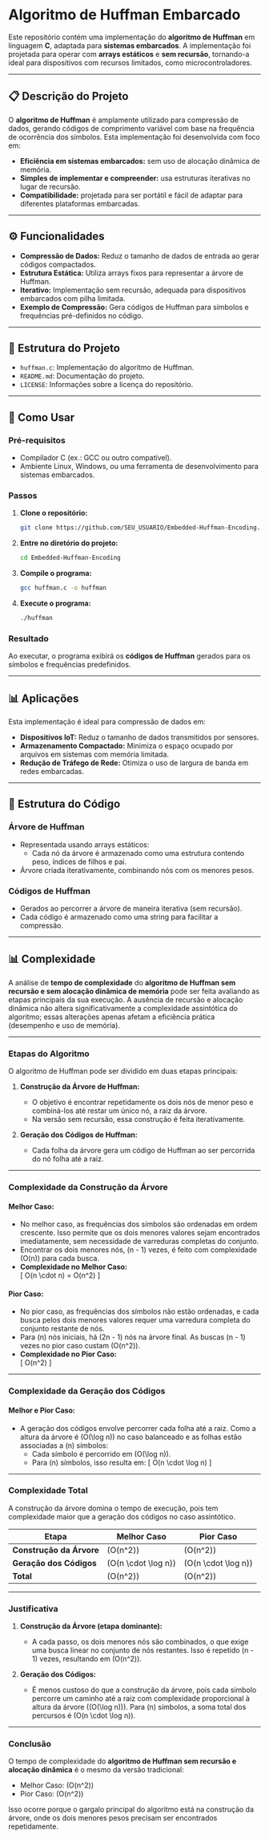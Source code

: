# Algoritmo de Huffman Embarcado

Este repositório contém uma implementação do **algoritmo de Huffman** em linguagem **C**, adaptada para **sistemas embarcados**. A implementação foi projetada para operar com **arrays estáticos** e **sem recursão**, tornando-a ideal para dispositivos com recursos limitados, como microcontroladores.

---

## 📋 Descrição do Projeto

O **algoritmo de Huffman** é amplamente utilizado para compressão de dados, gerando códigos de comprimento variável com base na frequência de ocorrência dos símbolos. Esta implementação foi desenvolvida com foco em:

- **Eficiência em sistemas embarcados:** sem uso de alocação dinâmica de memória.
- **Simples de implementar e compreender:** usa estruturas iterativas no lugar de recursão.
- **Compatibilidade:** projetada para ser portátil e fácil de adaptar para diferentes plataformas embarcadas.

---

## ⚙️ Funcionalidades

- **Compressão de Dados:** Reduz o tamanho de dados de entrada ao gerar códigos compactados.
- **Estrutura Estática:** Utiliza arrays fixos para representar a árvore de Huffman.
- **Iterativo:** Implementação sem recursão, adequada para dispositivos embarcados com pilha limitada.
- **Exemplo de Compressão:** Gera códigos de Huffman para símbolos e frequências pré-definidos no código.

---

## 💪 Estrutura do Projeto

- `huffman.c`: Implementação do algoritmo de Huffman.
- `README.md`: Documentação do projeto.
- `LICENSE`: Informações sobre a licença do repositório.

---

## 🚀 Como Usar

### Pré-requisitos
- Compilador C (ex.: GCC ou outro compatível).
- Ambiente Linux, Windows, ou uma ferramenta de desenvolvimento para sistemas embarcados.

### Passos

1. **Clone o repositório:**
   ```bash
   git clone https://github.com/SEU_USUARIO/Embedded-Huffman-Encoding.git
   ```
2. **Entre no diretório do projeto:**
   ```bash
   cd Embedded-Huffman-Encoding
   ```
3. **Compile o programa:**
   ```bash
   gcc huffman.c -o huffman
   ```
4. **Execute o programa:**
   ```bash
   ./huffman
   ```

### Resultado
Ao executar, o programa exibirá os **códigos de Huffman** gerados para os símbolos e frequências predefinidos.

---

## 📊 Aplicações

Esta implementação é ideal para compressão de dados em:
- **Dispositivos IoT:** Reduz o tamanho de dados transmitidos por sensores.
- **Armazenamento Compactado:** Minimiza o espaço ocupado por arquivos em sistemas com memória limitada.
- **Redução de Tráfego de Rede:** Otimiza o uso de largura de banda em redes embarcadas.

---

## 📂 Estrutura do Código

### **Árvore de Huffman**
- Representada usando arrays estáticos:
  - Cada nó da árvore é armazenado como uma estrutura contendo peso, índices de filhos e pai.
- Árvore criada iterativamente, combinando nós com os menores pesos.

### **Códigos de Huffman**
- Gerados ao percorrer a árvore de maneira iterativa (sem recursão).
- Cada código é armazenado como uma string para facilitar a compressão.

---

## 📊 Complexidade

A análise de **tempo de complexidade** do **algoritmo de Huffman sem recursão e sem alocação dinâmica de memória** pode ser feita avaliando as etapas principais da sua execução. A ausência de recursão e alocação dinâmica não altera significativamente a complexidade assintótica do algoritmo; essas alterações apenas afetam a eficiência prática (desempenho e uso de memória).

---

### **Etapas do Algoritmo**

O algoritmo de Huffman pode ser dividido em duas etapas principais:

1. **Construção da Árvore de Huffman:**
   - O objetivo é encontrar repetidamente os dois nós de menor peso e combiná-los até restar um único nó, a raiz da árvore.
   - Na versão sem recursão, essa construção é feita iterativamente.

2. **Geração dos Códigos de Huffman:**
   - Cada folha da árvore gera um código de Huffman ao ser percorrida do nó folha até a raiz.

---

### **Complexidade da Construção da Árvore**

#### Melhor Caso:
- No melhor caso, as frequências dos símbolos são ordenadas em ordem crescente. Isso permite que os dois menores valores sejam encontrados imediatamente, sem necessidade de varreduras completas do conjunto.
- Encontrar os dois menores nós, \(n - 1\) vezes, é feito com complexidade \(O(n)\) para cada busca.
- **Complexidade no Melhor Caso:**  
  \[
  O(n \cdot n) = O(n^2)
  \]

#### Pior Caso:
- No pior caso, as frequências dos símbolos não estão ordenadas, e cada busca pelos dois menores valores requer uma varredura completa do conjunto restante de nós.
- Para \(n\) nós iniciais, há \(2n - 1\) nós na árvore final. As buscas \(n - 1\) vezes no pior caso custam \(O(n^2)\).
- **Complexidade no Pior Caso:**  
  \[
  O(n^2)
  \]

---

### **Complexidade da Geração dos Códigos**

#### Melhor e Pior Caso:
- A geração dos códigos envolve percorrer cada folha até a raiz. Como a altura da árvore é \(O(\log n)\) no caso balanceado e as folhas estão associadas a \(n\) símbolos:
  - Cada símbolo é percorrido em \(O(\log n)\).
  - Para \(n\) símbolos, isso resulta em:
    \[
    O(n \cdot \log n)
    \]

---

### **Complexidade Total**

A construção da árvore domina o tempo de execução, pois tem complexidade maior que a geração dos códigos no caso assintótico.

| **Etapa**               | **Melhor Caso**       | **Pior Caso**        |
|-------------------------|-----------------------|-----------------------|
| **Construção da Árvore**| \(O(n^2)\)            | \(O(n^2)\)            |
| **Geração dos Códigos** | \(O(n \cdot \log n)\) | \(O(n \cdot \log n)\) |
| **Total**               | \(O(n^2)\)            | \(O(n^2)\)            |

---

### **Justificativa**

1. **Construção da Árvore (etapa dominante):**  
   - A cada passo, os dois menores nós são combinados, o que exige uma busca linear no conjunto de nós restantes. Isso é repetido \(n - 1\) vezes, resultando em \(O(n^2)\).

2. **Geração dos Códigos:**  
   - É menos custoso do que a construção da árvore, pois cada símbolo percorre um caminho até a raiz com complexidade proporcional à altura da árvore (\(O(\log n)\)). Para \(n\) símbolos, a soma total dos percursos é \(O(n \cdot \log n)\).

---

### **Conclusão**
O tempo de complexidade do **algoritmo de Huffman sem recursão e alocação dinâmica** é o mesmo da versão tradicional:
- Melhor Caso: \(O(n^2)\)
- Pior Caso: \(O(n^2)\)

Isso ocorre porque o gargalo principal do algoritmo está na construção da árvore, onde os dois menores pesos precisam ser encontrados repetidamente.
